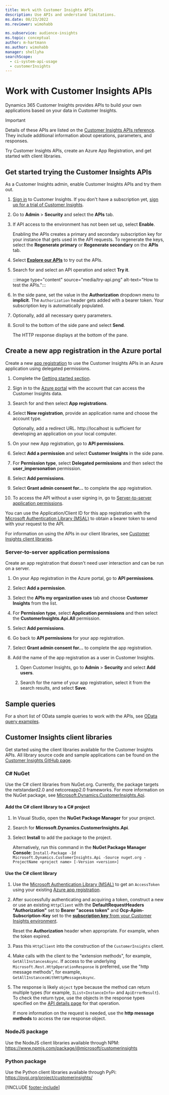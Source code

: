 ```yaml
---
title: Work with Customer Insights APIs
description: Use APIs and understand limitations.
ms.date: 08/23/2022
ms.reviewer: wimohabb

ms.subservice: audience-insights
ms.topic: conceptual
author: m-hartmann
ms.author: wimohabb
manager: shellyha
searchScope: 
  - ci-system-api-usage
  - customerInsights
---
```


# Work with Customer Insights APIs

Dynamics 365 Customer Insights provides APIs to build your own applications based on your data in Customer Insights.

> [!IMPORTANT]
> Details of these APIs are listed on the [Customer Insights APIs reference](https://developer.ci.ai.dynamics.com/api-details#api=CustomerInsights). They include additional information about operations, parameters, and responses.

Try Customer Insights APIs, create an Azure App Registration, and get started with client libraries.

## Get started trying the Customer Insights APIs

As a Customer Insights admin, enable Customer Insights APIs and try them out.

1. [Sign in](https://home.ci.ai.dynamics.com) to Customer Insights. If you don't have a subscription yet, [sign up for a trial of Customer Insights](https://aka.ms/tryci).

1. Go to **Admin** > **Security** and select the **APIs** tab.

1. If API access to the environment has not been set up, select **Enable**.

   Enabling the APIs creates a primary and secondary subscription key for your instance that gets used in the API requests. To regenerate the keys, select the **Regenerate primary** or **Regenerate secondary** on the **APIs** tab.

1. Select [**Explore our APIs**](https://developer.ci.ai.dynamics.com/api-details#api=CustomerInsights&operation=Get-all-instances) to try out the APIs.

1. Search for and select an API operation and select **Try it**.

   :::image type="content" source="media/try-api.png" alt-text="How to test the APIs.":::

1. In the side pane, set the value in the **Authorization** dropdown menu to **implicit**. The `Authorization` header gets added with a bearer token. Your subscription key is automatically populated.
  
1. Optionally, add all necessary query parameters.

1. Scroll to the bottom of the side pane and select **Send**.

   The HTTP response displays at the bottom of the pane.

## Create a new app registration in the Azure portal

Create a new [app registration](/graph/auth-register-app-v2) to use the Customer Insights APIs in an Azure application using delegated permissions.

1. Complete the [Getting started section](#get-started-trying-the-customer-insights-apis).

1. Sign in to the [Azure portal](https://portal.azure.com) with the account that can access the Customer Insights data.

1. Search for and then select **App registrations**.

1. Select **New registration**, provide an application name and choose the account type.

   Optionally, add a redirect URL. http://localhost is sufficient for developing an application on your local computer.

1. On your new App registration, go to **API permissions**.

1. Select **Add a permission** and select **Customer Insights** in the side pane.

1. For **Permission type**, select **Delegated permissions** and then select the **user_impersonation** permission.

1. Select **Add permissions**.

1. Select **Grant admin consent for...** to complete the app registration.

1. To access the API without a user signing in, go to [Server-to-server application permissions](#server-to-server-application-permissions).

You can use the Application/Client ID for this app registration with the [Microsoft Authentication Library (MSAL)](/azure/active-directory/develop/msal-overview) to obtain a bearer token to send with your request to the API.

<!-- :::image type="content" source="media/grant-admin-consent.gif" alt-text="How to grant admin consent."::: -->

For information on using the APIs in our client libraries, see [Customer Insights client libraries](#customer-insights-client-libraries).

### Server-to-server application permissions

Create an app registration that doesn't need user interaction and can be run on a server.

1. On your App registration in the Azure portal, go to **API permissions**.

1. Select **Add a permission**.

1. Select the **APIs my organization uses** tab and choose **Customer Insights** from the list.

1. For **Permission type**, select **Application permissions** and then select the **CustomerInsights.Api.All** permission.

1. Select **Add permissions**.

1. Go back to **API permissions** for your app registration.

1. Select **Grant admin consent for...** to complete the app registration.

   <!--  :::image type="content" source="media/grant-admin-consent.gif" alt-text="How to grant admin consent."::: -->

1. Add the name of the app registration as a user in Customer Insights.

   1. Open Customer Insights, go to **Admin** > **Security** and select **Add users**.

   1. Search for the name of your app registration, select it from the search results, and select **Save**.

## Sample queries

For a short list of OData sample queries to work with the APIs, see [OData query examples](odata-examples.md).

## Customer Insights client libraries

Get started using the client libraries available for the Customer Insights APIs. All library source code and sample applications can be found on the [Customer Insights GitHub page](https://github.com/microsoft/Dynamics365-CustomerInsights-Client-Libraries).

### C# NuGet

Use the C# client libraries from NuGet.org. Currently, the package targets the netstandard2.0 and netcoreapp2.0 frameworks. For more information on the NuGet package, see [Microsoft.Dynamics.CustomerInsights.Api](https://www.nuget.org/packages/Microsoft.Dynamics.CustomerInsights.Api/).

#### Add the C# client library to a C# project

1. In Visual Studio, open the **NuGet Package Manager** for your project.

1. Search for **Microsoft.Dynamics.CustomerInsights.Api**.

1. Select **Install** to add the package to the project.

   Alternatively, run this command in the **NuGet Package Manager Console**: `Install-Package -Id Microsoft.Dynamics.CustomerInsights.Api -Source nuget.org -ProjectName <project name> [-Version <version>]`

   <!--  :::image type="content" source="media/visual-studio-nuget-package.gif" alt-text="Add NuGet package to Visual Studio project."::: -->

#### Use the C# client library

1. Use the [Microsoft Authentication Library (MSAL)](/azure/active-directory/develop/msal-overview) to get an `AccessToken` using your existing [Azure app registration](#create-a-new-app-registration-in-the-azure-portal).

1. After successfully authenticating and acquiring a token, construct a new or use an existing `HttpClient` with the **DefaultRequestHeaders "Authorization"** set to **Bearer "access token"** and **Ocp-Apim-Subscription-Key** set to the [**subscription key** from your Customer Insights environment](#get-started-trying-the-customer-insights-apis).   

   Reset the **Authorization** header when appropriate. For example, when the token expired.

1. Pass this `HttpClient` into the construction of the `CustomerInsights` client.

   <!--   :::image type="content" source="media/httpclient-sample.png" alt-text="Sample of httpclient."::: -->

1. Make calls with the client to the "extension methods", for example, `GetAllInstancesAsync`. If access to the underlying `Microsoft.Rest.HttpOperationResponse` is preferred, use the "http message methods", for example, `GetAllInstancesWithHttpMessagesAsync`.

1. The response is likely `object` type because the method can return multiple types (for example, `IList<InstanceInfo>` and `ApiErrorResult`). To check the return type, use the objects in the response types specified on the [API details page](https://developer.ci.ai.dynamics.com/api-details#api=CustomerInsights) for that operation.

   If more information on the request is needed, use the **http message methods** to access the raw response object.

### NodeJS package

Use the NodeJS client libraries available through NPM: https://www.npmjs.com/package/@microsoft/customerinsights

### Python package

Use the Python client libraries available through PyPi: https://pypi.org/project/customerinsights/

[!INCLUDE [footer-include](includes/footer-banner.md)]
